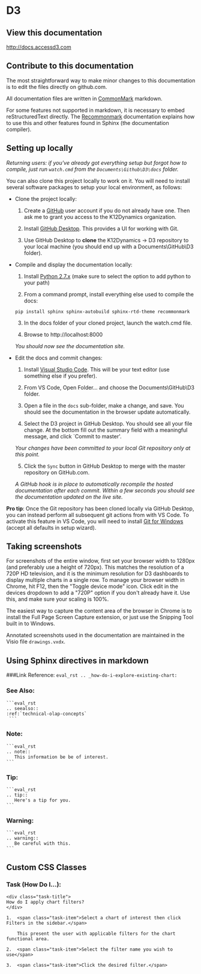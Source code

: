 # D3

## View this documentation

http://docs.accessd3.com

## Contribute to this documentation

The most straightforward way to make minor changes to this documentation is to edit the files directly on github.com.

All documentation files are written in [CommonMark](http://commonmark.org/help/) markdown.

For some features not supported in markdown, it is necessary to embed reStructuredText 
directly. The [Recommonmark](http://recommonmark.readthedocs.io/en/latest/index.html) 
documentation explains how to use this and other features found in Sphinx (the documentation compiler).

## Setting up locally

*Returning users: if you've already got everything setup but forgot how to compile, just run `watch.cmd` from the `Documents\Github\D3\docs` folder.*

You can also clone this project locally to work on it. You will need to install several software packages to setup your local environment, as follows:

* Clone the project locally:

    1. Create a [GitHub](https://github.com/) user account if you do not already have one. Then ask me to grant you access to the K12Dynamics organization.

    2. Install [GitHub Desktop](https://desktop.github.com/). This provides a UI for working with Git.

    3. Use GitHub Desktop to **clone** the K12Dynamics -> D3 repository to your local machine (you should end up with a Documents\GitHub\D3 folder).

* Compile and display the documentation locally:

    1. Install [Python 2.7.x](https://www.python.org/downloads/) (make sure to select the option to add python to your path)

    2. From a command prompt, install everything else used to compile the docs: 
    
    `pip install sphinx sphinx-autobuild sphinx-rtd-theme recommonmark`

    3. In the docs folder of your cloned project, launch the watch.cmd file. 
    
    4. Browse to http://localhost:8000

    *You should now see the documentation site.*

* Edit the docs and commit changes:

    1. Install [Visual Studio Code](https://code.visualstudio.com/Download). This will be your text editor (use something else if you prefer).

    2. From VS Code, Open Folder... and choose the Documents\GitHub\D3 folder.

    3. Open a file in the `docs` sub-folder, make a change, and save. You should see the documentation in the browser update automatically.

    4. Select the D3 project in GitHub Desktop. You should see all your file change. At the bottom fill out the summary field with a meaningful message, and click `Commit to master'.

    *Your changes have been committed to your local Git repository only at this point.*

    5. Click the `Sync` button in GitHub Desktop to merge with the master repository on GitHub.com.

    *A GitHub hook is in place to automatically recompile the hosted documentation after each commit. Within a few seconds you should see the documentation updated on the live site.* 

**Pro tip**: Once the Git repository has been cloned locally via GitHub Desktop, you can instead perform all subsequent git actions from with VS Code. To activate this feature in VS Code, you will need to install [Git for Windows](https://git-scm.com/download/win) (accept all defaults in setup wizard).

## Taking screenshots

For screenshots of the entire window, first set your browser width to 1280px (and 
preferably use a height of 720px). This matches the resolution of a 720P HD television, 
and it is the minimum 
resolution for D3 dashboards to display multiple charts in a single row. To manage your 
browser width in Chrome, hit F12, then the "Toggle device mode" icon. Click edit in the 
devices dropdown to add a "720P" option if you don't already have it. Use this, and make 
sure your scaling is 100%.

The easiest way to capture the content area of the browser in Chrome is to install the Full 
Page Screen Capture extension, or just use the Snipping Tool built in to Windows.

Annotated screenshots used in the documentation are maintained in the Visio file `drawings.vxdx`.

## Using Sphinx directives in markdown

###Link Reference:
    ```eval_rst
    .. _how-do-i-explore-existing-chart:
    ```

### See Also:
    ```eval_rst
    .. seealso:: 
    :ref:`technical-olap-concepts`
     ```

### Note:
    ```eval_rst
    .. note::
       This information be be of interest.
    ```

### Tip:
    ```eval_rst
    .. tip::
       Here's a tip for you.
    ```

### Warning:
    ```eval_rst
    .. warning::
       Be careful with this.
    ```

## Custom CSS Classes

### Task (How Do I...):
    <div class="task-title">
    How do I apply chart filters?
    </div>

    1.  <span class="task-item">Select a chart of interest then click Filters in the sidebar.</span>

        This present the user with applicable filters for the chart functional area.

    2.  <span class="task-item">Select the filter name you wish to use</span>

    3.  <span class="task-item">Click the desired filter.</span>

